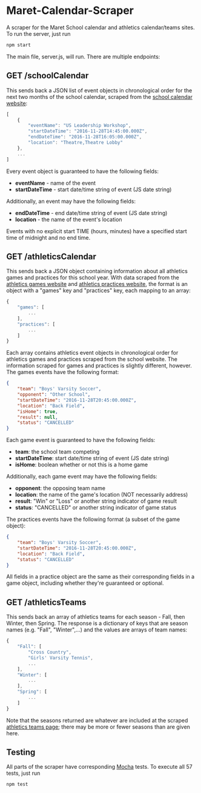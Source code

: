 # Maret-Calendar-Scraper
A scraper for the Maret School calendar and athletics calendar/teams sites.
To run the server, just run

```javascript
npm start
```

The main file, server.js, will run.  There are multiple endpoints:
    
## GET /schoolCalendar

This sends back a JSON list of event objects in chronological order for the next
two months of the school calendar, scraped from
the [school calendar website](https://www.maret.org/fs/elements/6221):

```javascript
[
    {
        "eventName": "US Leadership Workshop",
        "startDateTime": "2016-11-28T14:45:00.000Z",
        "endDateTime": "2016-11-28T16:05:00.000Z",
        "location": "Theatre,Theatre Lobby"
    },
    ...
]
```

Every event object is guaranteed to have the following fields:

* **eventName** - name of the event
* **startDateTime** - start date/time string of event (JS date string)

Additionally, an event may have the following fields:

* **endDateTime** - end date/time string of event (JS date string)
* **location** - the name of the event's location

Events with no explicit start TIME (hours, minutes) have a specified start time
of midnight and no end time.


## GET /athleticsCalendar

This sends back a JSON object containing information about all athletics games
and practices for this school year.  With data scraped from the
[athletics games website](https://www.maret.org/fs/elements/5634) and
[athletics practices website](https://www.maret.org/fs/elements/5637),
the format is an object with a "games" key and "practices" key, each mapping to
an array:

```javascript
{
    "games": [
        ...
    ],
    "practices": [
        ...
    ]
}
```

Each array contains athletics event objects in chronological order for athletics
games and practices scraped from the school website.  The information scraped
for games and practices is slightly different, however.  The games events have
the following format:

```json
{
    "team": "Boys' Varsity Soccer",
    "opponent": "Other School",
    "startDateTime": "2016-11-28T20:45:00.000Z",
    "location": "Back Field",
    "isHome": true,
    "result": null,
    "status": "CANCELLED"
}
```

Each game event is guaranteed to have the following fields:

* **team**: the school team competing
* **startDateTime**: start date/time string of event (JS date string)
* **isHome**: boolean whether or not this is a home game

Additionally, each game event may have the following fields:

* **opponent**: the opposing team name
* **location**: the name of the game's location (NOT necessarily address)
* **result**: "Win" or "Loss" or another string indicator of game result
* **status**: "CANCELLED" or another string indicator of game status

The practices events have the following format (a subset of the game object):

```json
{
    "team": "Boys' Varsity Soccer",
    "startDateTime": "2016-11-28T20:45:00.000Z",
    "location": "Back Field",
    "status": "CANCELLED"
}
```

All fields in a practice object are the same as their corresponding fields in a
game object, including whether they're guaranteed or optional.


## GET /athleticsTeams

This sends back an array of athletics teams for each season - Fall,
then Winter, then Spring.  The response is a dictionary of keys that are season
names (e.g. "Fall", "Winter",...) and the values are arrays of team names:

```javascript
{
    "Fall": [
        "Cross Country",
        "Girls' Varsity Tennis",
        ...
    ],
    "Winter": [
        ...
    ],
    "Spring": [
        ...
    ]
}
```

Note that the seasons returned are whatever are included at the scraped
[athletics teams page](https://www.maret.org/fs/elements/6188); there may be
more or fewer seasons than are given here.


## Testing

All parts of the scraper have corresponding [Mocha](https://mochajs.org) tests.
To execute all 57 tests, just run

```javascript
npm test
```